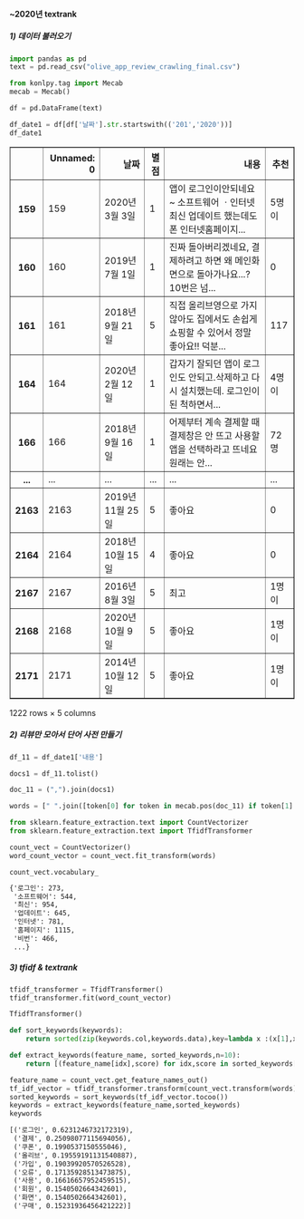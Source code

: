 #### ~2020년 textrank

##### 1\) 데이터 불러오기

```python
import pandas as pd
text = pd.read_csv("olive_app_review_crawling_final.csv")
```

```python
from konlpy.tag import Mecab
mecab = Mecab()
```

```python
df = pd.DataFrame(text)
```

```python
df_date1 = df[df['날짜'].str.startswith(('201','2020'))]
df_date1
```

<table border="1" class="dataframe">
  <thead>
    <tr style="text-align: right;">
      <th></th>
      <th>Unnamed: 0</th>
      <th>날짜</th>
      <th>별점</th>
      <th>내용</th>
      <th>추천</th>
    </tr>
  </thead>
  <tbody>
    <tr>
      <th>159</th>
      <td>159</td>
      <td>2020년 3월 3일</td>
      <td>1</td>
      <td>앱이 로그인이안되네요~ 소프트웨어 ㆍ인터넷 최신 업데이트 했는데도 폰 인터넷홈페이지...</td>
      <td>5명이</td>
    </tr>
    <tr>
      <th>160</th>
      <td>160</td>
      <td>2019년 7월 1일</td>
      <td>1</td>
      <td>진짜 돌아버리겠네요, 결제하려고 하면 왜 메인화면으로 돌아가나요...? 10번은 넘...</td>
      <td>0</td>
    </tr>
    <tr>
      <th>161</th>
      <td>161</td>
      <td>2018년 9월 21일</td>
      <td>5</td>
      <td>직접 올리브영으로 가지않아도 집에서도 손쉽게 쇼핑할 수 있어서 정말 좋아요!! 덕분...</td>
      <td>117</td>
    </tr>
    <tr>
      <th>164</th>
      <td>164</td>
      <td>2020년 2월 12일</td>
      <td>1</td>
      <td>갑자기 잘되던 앱이 로그인도 안되고.삭제하고 다시 설치했는데. 로그인이 된 척하면서...</td>
      <td>4명이</td>
    </tr>
    <tr>
      <th>166</th>
      <td>166</td>
      <td>2018년 9월 16일</td>
      <td>1</td>
      <td>어제부터 계속 결제할 때 결제창은 안 뜨고 사용할 앱을 선택하라고 뜨네요 원래는 안...</td>
      <td>72명</td>
    </tr>
    <tr>
      <th>...</th>
      <td>...</td>
      <td>...</td>
      <td>...</td>
      <td>...</td>
      <td>...</td>
    </tr>
    <tr>
      <th>2163</th>
      <td>2163</td>
      <td>2019년 11월 25일</td>
      <td>5</td>
      <td>좋아요</td>
      <td>0</td>
    </tr>
    <tr>
      <th>2164</th>
      <td>2164</td>
      <td>2018년 10월 15일</td>
      <td>4</td>
      <td>좋아요</td>
      <td>0</td>
    </tr>
    <tr>
      <th>2167</th>
      <td>2167</td>
      <td>2016년 8월 3일</td>
      <td>5</td>
      <td>최고</td>
      <td>1명이</td>
    </tr>
    <tr>
      <th>2168</th>
      <td>2168</td>
      <td>2020년 10월 9일</td>
      <td>5</td>
      <td>좋아요</td>
      <td>1명이</td>
    </tr>
    <tr>
      <th>2171</th>
      <td>2171</td>
      <td>2014년 10월 12일</td>
      <td>5</td>
      <td>좋아요</td>
      <td>1명이</td>
    </tr>
  </tbody>
</table>
<p>1222 rows × 5 columns</p>



##### 2\) 리뷰만 모아서 단어 사전 만들기

```python
df_11 = df_date1['내용']
```

```python
docs1 = df_11.tolist()
```

```python
doc_11 = (",").join(docs1)
```

```python
words = [" ".join([token[0] for token in mecab.pos(doc_11) if token[1].strip() in ["NNG", "NNP", "VV"]])]
```

```python
from sklearn.feature_extraction.text import CountVectorizer
from sklearn.feature_extraction.text import TfidfTransformer

count_vect = CountVectorizer()
word_count_vector = count_vect.fit_transform(words)
```

```pyth
count_vect.vocabulary_
```

```html
{'로그인': 273,
 '소프트웨어': 544,
 '최신': 954,
 '업데이트': 645,
 '인터넷': 781,
 '홈페이지': 1115,
 '비번': 466,
 ...}
```



##### 3\) tfidf & textrank

```python
tfidf_transformer = TfidfTransformer()
tfidf_transformer.fit(word_count_vector)
```

```html
TfidfTransformer()
```

```python
def sort_keywords(keywords):
    return sorted(zip(keywords.col,keywords.data),key=lambda x :(x[1],x[0]), reverse=True)

def extract_keywords(feature_name, sorted_keywords,n=10):
    return [(feature_name[idx],score) for idx,score in sorted_keywords[:n]]
```

```python
feature_name = count_vect.get_feature_names_out()
tf_idf_vector = tfidf_transformer.transform(count_vect.transform(words))
sorted_keywords = sort_keywords(tf_idf_vector.tocoo())
keywords = extract_keywords(feature_name,sorted_keywords)
keywords
```

```html
[('로그인', 0.6231246732172319),
 ('결제', 0.25098077115694056),
 ('쿠폰', 0.1990537150555046),
 ('올리브', 0.19559191131540887),
 ('가입', 0.19039920570526528),
 ('오류', 0.17135928513473875),
 ('사용', 0.16616657952459515),
 ('회원', 0.1540502664342601),
 ('화면', 0.1540502664342601),
 ('구매', 0.15231936456421222)]
```

